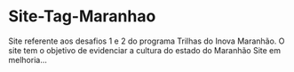 # Site-Tag-Maranhao
Site referente aos desafios 1 e 2 do programa Trilhas do Inova Maranhão. O site tem o objetivo de evidenciar a cultura do estado do Maranhão
Site em melhoria...
